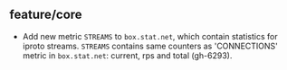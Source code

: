 ## feature/core

 * Add new  metric `STREAMS` to `box.stat.net`, which contain statistics
   for iproto streams. `STREAMS` contains same counters as 'CONNECTIONS'
   metric in `box.stat.net`: current, rps and total (gh-6293).